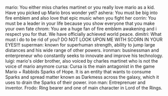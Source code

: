 mario: You either miss charles martinet or you really love mario as a kid. Have you picked up Mario bros wonder yet?
ashera: You must be big into fire emblem and also love that epic music when you fight her
corrin: You must be a leader in your life because you show everyone that you make your own fate
chrom: You are a huge fan of fire emblem awakening and i respect you for that. We have officially achieved world peace.
dimitri: What must i do to be rid of you? DO NOT LOOK UPON ME WITH SCORN IN YOUR EYES!!!
superman: known for superhuman strength, ability to jump large distances and his wide range of other powers.
ironman: businessman and enterpreneur who constantly seeks to innovate and improve his technology.
luigi: mario's older brother, also voiced by charles martinet who is not the voice of mario anymore
cursa: Cursa is the main antagonist in the game Mario + Rabbids Sparks of Hope. It is an entity that wants to consume Sparks and spread matter known as Darkmess across the galaxy, which it uses to drain the Sparks of their power.
iron man: Entreprenuer and inventor.
Frodo: Ring bearer and one of main character in Lord of the Rings.